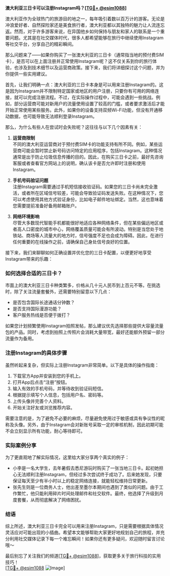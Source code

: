 **澳大利亚三日卡可以注册Instagram吗？[[TG💪+ @esim1088](https://t.me/s/esim1088)]**

澳大利亚作为全球热门的旅游目的地之一，每年吸引着数以百万计的游客。无论是冲浪爱好者、自然探险家还是美食旅行者，澳大利亚都以其独特的魅力让人流连忘返。然而，对于许多游客来说，在异国他乡如何保持与朋友和家人的联系是一个重要问题。尤其是在社交媒体时代，很多人都希望能够在旅行中继续使用Instagram等社交平台，分享自己的精彩瞬间。

那么问题来了——如果你购买了一张澳大利亚的三日卡（通常指当地的预付费SIM卡），是否可以在上面注册并正常使用Instagram呢？这不仅关系到你的旅行体验，也涉及到技术细节以及运营商政策。接下来，我们将详细探讨这个问题，并为你提供一些实用建议。

首先，让我们明确一点：澳大利亚的三日卡本身是可以用来注册Instagram的。这是因为Instagram并不限制特定国家或地区的用户注册，只要你有可用的网络连接，就可以完成注册流程。不过，在实际操作过程中，可能会遇到一些挑战。例如，部分运营商可能对新用户的流量使用设置了较高的门槛，或者要求激活后才能开始正常使用某些服务。此外，如果你的设备支持双频Wi-Fi功能，但没有开通移动数据，也可能导致无法顺利登录Instagram。

那么，为什么有些人在尝试时会失败呢？这往往与以下几个因素有关：

1. **运营商限制**  
   不同的澳大利亚运营商对于预付费SIM卡的功能支持有所不同。例如，某些运营商可能会暂时禁止新号码访问特定的应用程序，包括Instagram。这种情况通常是出于防止垃圾信息传播的目的。因此，在购买三日卡之前，最好先咨询客服或者查看官方网站上的说明，确认该卡是否允许即时注册和使用Instagram。

2. **手机号码验证问题**  
   注册Instagram需要通过手机短信接收验证码。如果您的三日卡尚未完全激活，或者所在区域信号较差，可能会导致验证码发送失败。在这种情况下，您可以考虑使用其他方式验证身份，比如电子邮件地址绑定。当然，这也意味着您需要提前准备好备用邮箱账户。

3. **网络环境影响**  
   尽管大多数现代智能手机都能很好地适应各种网络条件，但在某些偏远地区或者高人口密度的城市中心，网络覆盖质量可能会有所波动。特别是当您处于地铁站、商场等人流量大的地方时，信号强度不足也会成为障碍。因此，在进行任何重要的在线操作之前，请确保自己身处信号良好的位置。

接下来，我们来聊聊如何正确设置并优化您的三日卡配置，以便更好地享受Instagram带来的乐趣：

### 如何选择合适的三日卡？

市面上的澳大利亚三日卡种类繁多，价格从几十元人民币到上百元不等。在挑选时，除了关注流量套餐外，还需要特别留意以下几点：
- 是否包含国际长途通话分钟数？
- 是否支持国际漫游功能？
- 客户服务热线是否便于拨打？

如果您计划频繁使用Instagram拍照发帖，那么建议优先选择那些提供大容量流量包的产品。同时，考虑到拍照上传照片会消耗大量带宽，最好还能额外预留一部分流量作为备用。

### 注册Instagram的具体步骤

虽然听起来复杂，但实际上注册Instagram非常简单。以下是具体的操作指南：
1. 下载官方App并安装到您的手机上。
2. 打开App后点击“注册”按钮。
3. 输入有效的手机号码，并等待收到验证码短信。
4. 根据提示填写个人信息，包括用户名、密码等。
5. 上传头像并完善个人资料。
6. 开始关注好友或浏览推荐内容。

需要注意的是，为了避免不必要的麻烦，尽量避免使用过于敏感或具有争议性的昵称及头像。另外，由于Instagram会对新账号采取一定的审核机制，因此初期可能不会立刻显示所有功能，耐心等待即可。

### 实际案例分享

为了更直观地了解实际情况，这里给大家分享两个真实的例子：
- 小李是一名大学生，去年暑假去悉尼游玩时购买了一张当地三日卡。起初她担心无法顺利注册Instagram，但经过多次尝试终于成功了。后来她发现，只要保证每天至少有半小时以上的稳定网络连接，就能轻松维持日常更新。
- 张先生则是一位商务人士，他出差至墨尔本期间也遇到了类似的问题。由于工作繁忙，他只能利用碎片时间处理邮件和社交软件。最终，他选择了升级到月度套餐，从而彻底解决了网络困扰。

### 结语

综上所述，澳大利亚三日卡完全可以用来注册Instagram，只是需要根据具体情况灵活应对可能出现的小插曲。希望本文能够帮助大家更好地规划自己的旅程，并充分利用社交媒体记录下每一个难忘瞬间！如果你还有更多疑问，欢迎随时留言讨论哦～

最后别忘了关注我们的频道[[TG💪+ @esim1088](https://t.me/s/esim1088)]，获取更多关于旅行科技的实用技巧！  
[[TG💪+ @esim1088](https://t.me/s/esim1088) ![Image](https://i.postimg.cc/4NQfJmqS/Snipaste-2025-05-13-00-14-12.png)]